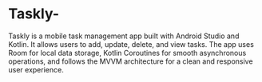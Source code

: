 # Taskly-
Taskly is a mobile task management app built with Android Studio and Kotlin. It allows users to add, update, delete, and view tasks. The app uses Room for local data storage, Kotlin Coroutines for smooth asynchronous operations, and follows the MVVM architecture for a clean and responsive user experience.
